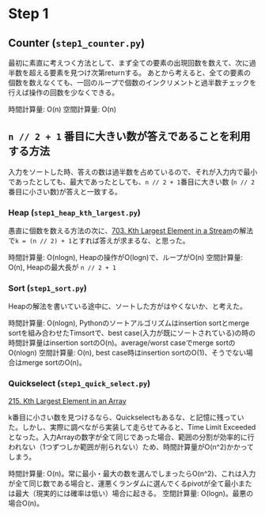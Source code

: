 # Step 1

## Counter (`step1_counter.py`)

最初に素直に考えつく方法として、まず全ての要素の出現回数を数えて、次に過半数を超える要素を見つけ次第returnする。
あとから考えると、全ての要素の個数を数えなくても、一回のループで個数のインクリメントと過半数チェックを行えば操作の回数を少なくできる。

時間計算量: O(n)
空間計算量: O(n)

## `n // 2 + 1` 番目に大きい数が答えであることを利用する方法

入力をソートした時、答えの数は過半数を占めているので、それが入力内で最小であったとしても、最大であったとしても、`n // 2 + 1`番目に大きい数 (`n // 2`番目に小さい数)が答えと一致する。

### Heap (`step1_heap_kth_largest.py`)

愚直に個数を数える方法の次に、[703. Kth Largest Element in a Stream](https://leetcode.com/problems/kth-largest-element-in-a-stream/description/)の解法で`k = (n // 2) + 1`とすれば答えが求まるな、と思った。

時間計算量: O(nlogn), Heapの操作がO(logn)で、ループがO(n)
空間計算量: O(n), Heapの最大長が `n // 2 + 1`

### Sort (`step1_sort.py`)

Heapの解法を書いている途中に、ソートした方がはやくないか、と考えた。

時間計算量: O(nlogn), Pythonのソートアルゴリズムはinsertion sortとmerge sortを組み合わせたTimsortで、best case(入力が既にソートされている)の時の時間計算量はinsertion sortのO(n)。average/worst caseでmerge sortのO(nlogn)
空間計算量: O(n), best case時はinsertion sortのO(1)、そうでない場合はmerge sortのO(n)。

### Quickselect (`step1_quick_select.py`)

[215. Kth Largest Element in an Array](https://leetcode.com/problems/kth-largest-element-in-an-array/description/)

k番目に小さい数を見つけるなら、Quickselectもあるな、と記憶に残っていた。しかし、実際に調べながら実装して走らせてみると、Time Limit Exceededとなった。入力Arrayの数字が全て同じであった場合、範囲の分割が効率的に行われない（1つずつしか範囲が削られない）ため、時間計算量がO(n^2)かかってしまう。

時間計算量: O(n)。常に最小・最大の数を選んでしまったらO(n^2)、これは入力が全て同じ数である場合と、運悪くランダムに選んでくるpivotが全て最小または最大（現実的には確率は低い）場合に起きる。
空間計算量: O(logn)。最悪の場合O(n)。
